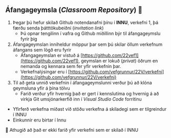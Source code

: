 <!--

**Here are some ideas to get you started:**

🙋‍♀️ A short introduction - what is your organization all about?
🌈 Contribution guidelines - how can the community get involved?
👩‍💻 Useful resources - where can the community find your docs? Is there anything else the community should know?
🍿 Fun facts - what does your team eat for breakfast?
 Remember, you can do mighty things with the power of [Markdown](https://docs.github.com/github/writing-on-github/getting-started-with-writing-and-formatting-on-github/basic-writing-and-formatting-syntax)
-->
## Áfangageymsla (_Classroom Repository_)  👋

1.  Þegar þú hefur skilað Github notendanafni þínu í **INNU**, verkefni 1, þá færðu senda þátttökubeiðni (_invitation link_) 
    * Þú opnar tengilinn í vafra og Github miðillinn býr til áfangageymslu fyrir þig
2. Áfangageymslan inniheldur möppur þar sem þú skilar öllum verkefnum áfangans sem lögð eru fyrir
   * Áfangageymslan er vistuð á [https://github.com/22vef1](https://github.com/22vef1), geymslan er lokuð (_privat_) öðrum en nemanda og kennara sem fer yfir verkefnin þar.
   * Verkefnalýsingar eru í [https://github.com/vefgrunnur/22V/verkefni](https://github.com/vefgrunnur/22V/verkefni)
3. Til að geta unnið verkefnin í áfangageymslunni verður þú að klóna geymsluna yfir á þína tölvu
   * Farið verður yfir hvernig það er gert í kennslutíma og hvernig á að virkja Git umsjónarkerfið inn í _Visual Studio Code_ forritinu


* Yfirferð verkefna miðast við stöðu verkefna á skiladegi sem er tilgreindur í INNU 
* Einkunnir eru birtar í Innu

🧙 Athugið að það er ekki farið yfir verkefni sem er skilað í INNU
